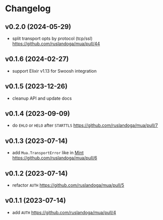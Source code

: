# Changelog

## v0.2.0 (2024-05-29)

- split transport opts by protocol (tcp/ssl) https://github.com/ruslandoga/mua/pull/44

## v0.1.6 (2024-02-27)

- support Elixir v1.13 for Swoosh integration

## v0.1.5 (2023-12-26)

- cleanup API and update docs

## v0.1.4 (2023-09-09)

- do `EHLO` or `HELO` after `STARTTLS` https://github.com/ruslandoga/mua/pull/7

## v0.1.3 (2023-07-14)

- add `Mua.TransportError` like in [Mint](https://github.com/elixir-mint/mint/blob/main/lib/mint/transport_error.ex) https://github.com/ruslandoga/mua/pull/6

## v0.1.2 (2023-07-14)

- refactor `AUTH` https://github.com/ruslandoga/mua/pull/5

## v0.1.1 (2023-07-14)

- add `AUTH` https://github.com/ruslandoga/mua/pull/4
